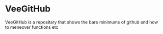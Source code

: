 # VeeGitHub
VeeGitHub is a repositary that shows the bare minimums of github and how to meneover functions etc

